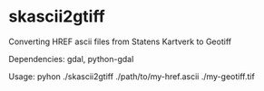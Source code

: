 # skascii2gtiff

Converting HREF ascii files from Statens Kartverk to Geotiff

Dependencies:
gdal, python-gdal

Usage:
pyhon ./skascii2gtiff ./path/to/my-href.ascii ./my-geotiff.tif

